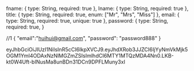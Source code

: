 fname: {
        type: String,
        required: true
    },
    lname: {
        type: String,
        required: true
    },
    title: {
        type: String,
        required: true,
        enum: ["Mr", "Mrs", "Miss"]
    },
    email: {
        type: String,
        required: true,
        unique: true
    },
    password: {
        type: String,
        required: true,
    }


//1
{
  "email":"huihui@gmail.com",
  "password": "password888"
}        

eyJhbGciOiJIUzI1NiIsInR5cCI6IkpXVCJ9.eyJhdXRob3JJZCI6IjYyNmVkMjk5OGM1YmI4ODAxNzNlMGZmZSIsImlhdCI6MTY1MTQzMDA4Nn0.LKB-kt0W4Uft-bINusMa8unBDn31DCn9DPFLMuny3xI